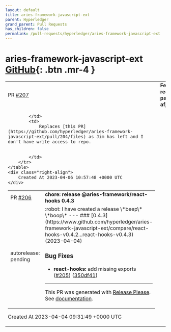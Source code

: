 ```yaml
---
layout: default
title: aries-framework-javascript-ext
parent: Hyperledger
grand_parent: Pull Requests
has_children: false
permalink: /pull-requests/hyperledger/aries-framework-javascript-ext
---
```


# aries-framework-javascript-ext <span class="fs-3 right-align">[GitHub](https://github.com/hyperledger/aries-framework-javascript-ext){: .btn .mr-4 }</span>


<div>
    <table>
        <tr>
            <td>
                PR <a href="https://github.com/hyperledger/aries-framework-javascript-ext/pull/207" class=".btn">#207</a>
            </td>
            <td>
                <b>
                    Feat/update redux store package to afj 0.4.x
                </b>
            </td>
        </tr>
        <tr>
            <td>
                
            </td>
            <td>
                Replaces [this PR](https://github.com/hyperledger/aries-framework-javascript-ext/pull/204/files) as Jim has left and I don't have write access to repo.


            </td>
        </tr>
    </table>
    <div class="right-align">
        Created At 2023-04-06 10:57:48 +0000 UTC
    </div>
</div>

<div>
    <table>
        <tr>
            <td>
                PR <a href="https://github.com/hyperledger/aries-framework-javascript-ext/pull/206" class=".btn">#206</a>
            </td>
            <td>
                <b>
                    chore: release @aries-framework/react-hooks 0.4.3
                </b>
            </td>
        </tr>
        <tr>
            <td>
                <span class="chip">autorelease: pending</span>
            </td>
            <td>
                :robot: I have created a release \*beep\* \*boop\*
---
### [0.4.3](https://www.github.com/hyperledger/aries-framework-javascript-ext/compare/react-hooks-v0.4.2...react-hooks-v0.4.3) (2023-04-04)


### Bug Fixes

* **react-hooks:** add missing exports ([#205](https://www.github.com/hyperledger/aries-framework-javascript-ext/issues/205)) ([350df41](https://www.github.com/hyperledger/aries-framework-javascript-ext/commit/350df414d1e3010dec6aad11a0d9a6d8977e15d0))
---


This PR was generated with [Release Please](https://github.com/googleapis/release-please). See [documentation](https://github.com/googleapis/release-please#release-please).
            </td>
        </tr>
    </table>
    <div class="right-align">
        Created At 2023-04-04 09:31:49 +0000 UTC
    </div>
</div>

